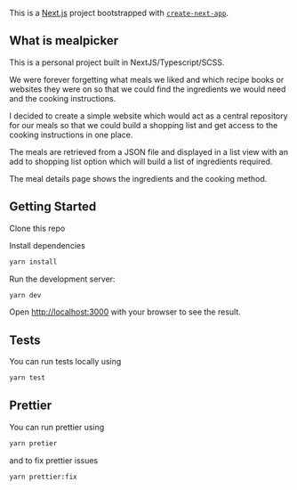 This is a [Next.js](https://nextjs.org/) project bootstrapped with [`create-next-app`](https://github.com/vercel/next.js/tree/canary/packages/create-next-app).

## What is mealpicker

This is a personal project built in NextJS/Typescript/SCSS.

We were forever forgetting what meals we liked and which recipe books or websites they were on so that we could find the ingredients we would need and the cooking instructions.

I decided to create a simple website which would act as a central repository for our meals so that we could build a shopping list and get access to the cooking instructions in one place.

The meals are retrieved from a JSON file and displayed in a list view with an add to shopping list option which will build a list of ingredients required.

The meal details page shows the ingredients and the cooking method.

## Getting Started

Clone this repo

Install dependencies

```bash
yarn install
```

Run the development server:

```bash
yarn dev
```

Open [http://localhost:3000](http://localhost:3000) with your browser to see the result.

## Tests

You can run tests locally using

```bash
yarn test
```

## Prettier

You can run prettier using

```bash
yarn pretier
```

and to fix prettier issues

```bash
yarn prettier:fix
```
